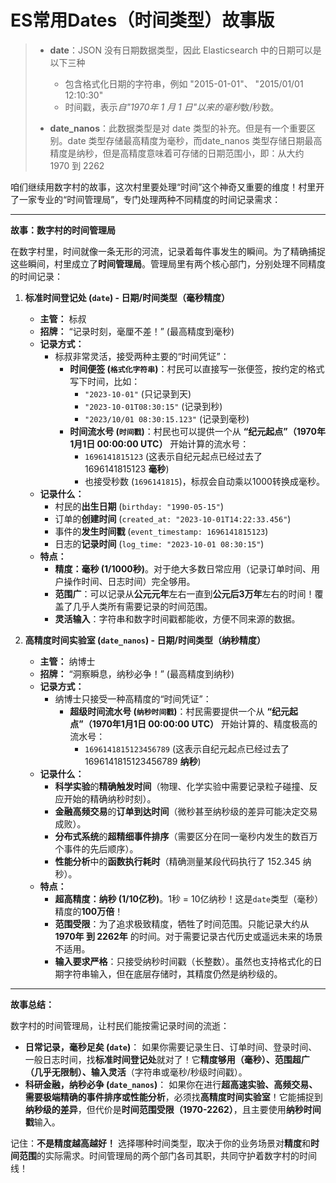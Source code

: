 # ES常用Dates（时间类型）故事版

> - **date**：JSON 没有日期数据类型，因此 Elasticsearch 中的日期可以是以下三种
>
>   * 包含格式化日期的字符串，例如 "2015-01-01"、 "2015/01/01 12:10:30"
>   * 时间戳，表示*自"1970年 1 月 1 日"以来的毫秒*数/秒数。
> - **date_nanos**：此数据类型是对 date 类型的补充。但是有一个重要区别。date 类型存储最高精度为毫秒，而date_nanos 类型存储日期最高精度是纳秒，但是高精度意味着可存储的日期范围小，即：从大约 1970 到 2262

咱们继续用数字村的故事，这次村里要处理“时间”这个神奇又重要的维度！村里开了一家专业的“时间管理局”，专门处理两种不同精度的时间记录需求：

---

**故事：数字村的时间管理局**

在数字村里，时间就像一条无形的河流，记录着每件事发生的瞬间。为了精确捕捉这些瞬间，村里成立了**时间管理局**。管理局里有两个核心部门，分别处理不同精度的时间记录：

1.  **标准时间登记处 (`date`) - 日期/时间类型（毫秒精度）**
    *   **主管：** 标叔
    *   **招牌：** “记录时刻，毫厘不差！” (最高精度到毫秒)
    *   **记录方式：**
        *   标叔非常灵活，接受两种主要的“时间凭证”：
            *   **时间便签 (`格式化字符串`)**：村民可以直接写一张便签，按约定的格式写下时间，比如：
                *   `"2023-10-01"` (只记录到天)
                *   `"2023-10-01T08:30:15"` (记录到秒)
                *   `"2023/10/01 08:30:15.123"` (记录到毫秒)
            *   **时间流水号 (`时间戳`)**：村民也可以提供一个从 **“纪元起点”（1970年1月1日 00:00:00 UTC）** 开始计算的流水号：
                *   `1696141815123` (这表示自纪元起点已经过去了 1696141815123 **毫秒**)
                *   也接受秒数 (`1696141815`)，标叔会自动乘以1000转换成毫秒。
    *   **记录什么：**
        *   村民的**出生日期** (`birthday: "1990-05-15"`)
        *   订单的**创建时间** (`created_at: "2023-10-01T14:22:33.456"`)
        *   事件的**发生时间戳** (`event_timestamp: 1696141815123`)
        *   日志的**记录时间** (`log_time: "2023-10-01 08:30:15"`)
    *   **特点：**
        *   **精度：毫秒 (1/1000秒)**。对于绝大多数日常应用（记录订单时间、用户操作时间、日志时间）完全够用。
        *   **范围广**：可以记录从**公元元年**左右一直到**公元后3万年**左右的时间！覆盖了几乎人类所有需要记录的时间范围。
        *   **灵活输入**：字符串和数字时间戳都能收，方便不同来源的数据。

2.  **高精度时间实验室 (`date_nanos`) - 日期/时间类型（纳秒精度）**
    *   **主管：** 纳博士
    *   **招牌：** “洞察瞬息，纳秒必争！” (最高精度到纳秒)
    *   **记录方式：**
        *   纳博士只接受一种高精度的“时间凭证”：
            *   **超级时间流水号 (`纳秒时间戳`)**：村民需要提供一个从 **“纪元起点”（1970年1月1日 00:00:00 UTC）** 开始计算的、精度极高的流水号：
                *   `1696141815123456789` (这表示自纪元起点已经过去了 1696141815123456789 **纳秒**)
    *   **记录什么：**
        *   **科学实验**的**精确触发时间**（物理、化学实验中需要记录粒子碰撞、反应开始的精确纳秒时刻）。
        *   **金融高频交易**的**订单到达时间**（微秒甚至纳秒级的差异可能决定交易成败）。
        *   **分布式系统**的**超精细事件排序**（需要区分在同一毫秒内发生的数百万个事件的先后顺序）。
        *   **性能分析**中的**函数执行耗时**（精确测量某段代码执行了 152.345 纳秒）。
    *   **特点：**
        *   **超高精度：纳秒 (1/10亿秒)**。1秒 = 10亿纳秒！这是`date`类型（毫秒）精度的**100万倍**！
        *   **范围受限**：为了追求极致精度，牺牲了时间范围。只能记录大约从 **1970年 到 2262年** 的时间。对于需要记录古代历史或遥远未来的场景不适用。
        *   **输入要求严格**：只接受纳秒时间戳（长整数）。虽然也支持格式化的日期字符串输入，但在底层存储时，其精度仍然是纳秒级的。

---

**故事总结：**

数字村的时间管理局，让村民们能按需记录时间的流逝：

*   **日常记录，毫秒足矣 (`date`)**： 如果你需要记录生日、订单时间、登录时间、一般日志时间，找**标准时间登记处**就对了！它**精度够用（毫秒）、范围超广（几乎无限制）、输入灵活**（字符串或毫秒/秒级时间戳）。
*   **科研金融，纳秒必争 (`date_nanos`)**： 如果你在进行**超高速实验、高频交易、需要极端精确的事件排序或性能分析**，必须找**高精度时间实验室**！它能捕捉到**纳秒级的差异**，但代价是**时间范围受限（1970-2262）**，且主要使用**纳秒时间戳**输入。

记住：**不是精度越高越好！** 选择哪种时间类型，取决于你的业务场景对**精度**和**时间范围**的实际需求。时间管理局的两个部门各司其职，共同守护着数字村的时间线！